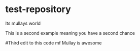 # test-repository
Its mullays world

This is a second example meaning you have a second chance 

#Third edit to this code mf
Mullay is awesome

